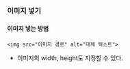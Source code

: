 ### 이미지 넣기 

#### 이미지 넣는 방법 

```
<img src="이미지 경로" alt="대체 텍스트">
```

- 이미지의 width, height도 지정할 수 있다. 